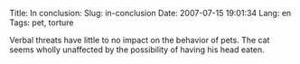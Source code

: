 Title: In conclusion:
Slug: in-conclusion
Date: 2007-07-15 19:01:34
Lang: en
Tags: pet, torture

Verbal threats have little to no impact on the behavior of pets. The cat seems wholly unaffected by the possibility of having his head eaten.